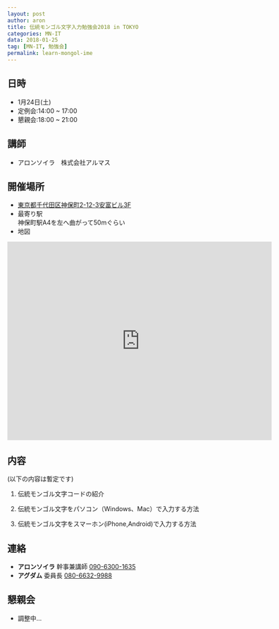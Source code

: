 ```yaml
---
layout: post
author: aron
title: 伝統モンゴル文字入力勉強会2018 in TOKYO
categories: MN-IT
data: 2018-01-25
tag: [MN-IT, 勉強会]
permalink: learn-mongol-ime
---
```


<!-- # MN-IT 2017年第三回定例会 -->

## 日時

- 1月24日(土)
- 定例会:14:00 ~ 17:00
- 懇親会:18:00 ~ 21:00

## 講師

- アロンソイラ　株式会社アルマス

## 開催場所  
- [東京都千代田区神保町2-12-3安富ビル3F](https://www.google.co.jp/maps?q=%E6%9D%B1%E4%BA%AC%E9%83%BD%E5%8D%83%E4%BB%A3%E7%94%B0%E5%8C%BA%E7%A5%9E%E4%BF%9D%E7%94%BA2-12-3%E5%AE%89%E5%AF%8C%E3%83%93%E3%83%AB3F&um=1&ie=UTF-8&sa=X&ved=0.1ahUKEwjNyLX85u7VAhXKrlQKHWsrAqYQ_AUICigB)
- 最寄り駅  
神保町駅A4を左へ曲がって50mぐらい
- 地図

<iframe src="https://www.google.com/maps/embed?pb=!1m18!1m12!1m3!1d3240.204631462509!2d139.75470076525923!3d35.69658168019067!2m3!1f0!2f0!3f0!3m2!1i1024!2i768!4f13.1!3m3!1m2!1s0x60188c140ff3e479%3A0x6f4cc4a317675c33!2z44CSMTAxLTAwNTEg5p2x5Lqs6YO95Y2D5Luj55Sw5Yy656We55Sw56We5L-d55S677yS5LiB55uuIOWuieWvjOODk-ODqw!5e0!3m2!1sja!2sjp!4v1516865428788" width="600" height="450" frameborder="0" style="border:0" allowfullscreen></iframe>



## 内容

(以下の内容は暫定です)

1. 伝統モンゴル文字コードの紹介

1. 伝統モンゴル文字をパソコン（Windows、Mac）で入力する方法

1. 伝統モンゴル文字をスマーホン(iPhone,Android)で入力する方法


## 連絡
 - **アロンソイラ**  幹事兼講師 <a href="tel:09063001635">090-6300-1635 </a>
 - **アグダム** 委員長 <a href="tel:08066329988‬">080-6632-9988‬</a>


## 懇親会


- 調整中...

